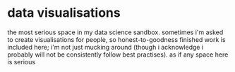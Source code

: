 # data visualisations
the most serious space in my data science sandbox. 
sometimes i'm asked to create visualisations for people, so honest-to-goodness finished work is included here; i'm not just mucking around (though i acknowledge i probably will not be consistently follow best practises). 
as if any space here is serious
